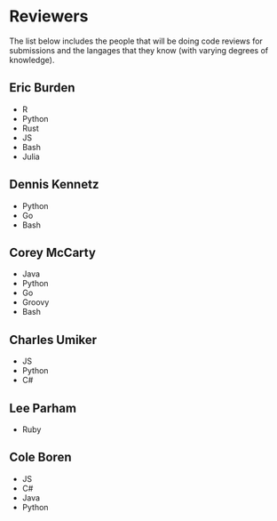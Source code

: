 # Reviewers

The list below includes the people that will be doing code reviews for submissions and the langages that they know (with varying degrees of knowledge).

## Eric Burden

+ R
+ Python
+ Rust
+ JS
+ Bash
+ Julia

## Dennis Kennetz

+ Python
+ Go
+ Bash

## Corey McCarty

+ Java
+ Python
+ Go
+ Groovy
+ Bash

## Charles Umiker

+ JS
+ Python
+ C#

## Lee Parham

+ Ruby

## Cole Boren

+ JS
+ C#
+ Java
+ Python

